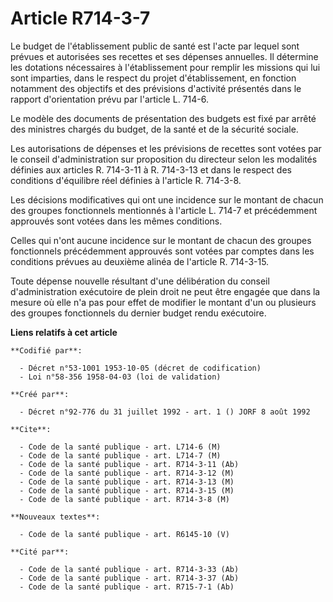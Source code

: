 # Article R714-3-7

Le budget de l'établissement public de santé est l'acte par lequel sont prévues et autorisées ses recettes et ses dépenses
annuelles. Il détermine les dotations nécessaires à l'établissement pour remplir les missions qui lui sont imparties, dans le
respect du projet d'établissement, en fonction notamment des objectifs et des prévisions d'activité présentés dans le rapport
d'orientation prévu par l'article L. 714-6.

Le modèle des documents de présentation des budgets est fixé par arrêté des ministres chargés du budget, de la santé et de la
sécurité sociale.

Les autorisations de dépenses et les prévisions de recettes sont votées par le conseil d'administration sur proposition du
directeur selon les modalités définies aux articles R. 714-3-11 à R. 714-3-13 et dans le respect des conditions d'équilibre
réel définies à l'article R. 714-3-8.

Les décisions modificatives qui ont une incidence sur le montant de chacun des groupes fonctionnels mentionnés à l'article L.
714-7 et précédemment approuvés sont votées dans les mêmes conditions.

Celles qui n'ont aucune incidence sur le montant de chacun des groupes fonctionnels précédemment approuvés sont votées par
comptes dans les conditions prévues au deuxième alinéa de l'article R. 714-3-15.

Toute dépense nouvelle résultant d'une délibération du conseil d'administration exécutoire de plein droit ne peut être
engagée que dans la mesure où elle n'a pas pour effet de modifier le montant d'un ou plusieurs des groupes fonctionnels du
dernier budget rendu exécutoire.

**Liens relatifs à cet article**

	**Codifié par**:

	  - Décret n°53-1001 1953-10-05 (décret de codification)
	  - Loi n°58-356 1958-04-03 (loi de validation)

	**Créé par**:

	  - Décret n°92-776 du 31 juillet 1992 - art. 1 () JORF 8 août 1992

	**Cite**:

	  - Code de la santé publique - art. L714-6 (M)
	  - Code de la santé publique - art. L714-7 (M)
	  - Code de la santé publique - art. R714-3-11 (Ab)
	  - Code de la santé publique - art. R714-3-12 (M)
	  - Code de la santé publique - art. R714-3-13 (M)
	  - Code de la santé publique - art. R714-3-15 (M)
	  - Code de la santé publique - art. R714-3-8 (M)

	**Nouveaux textes**:

	  - Code de la santé publique - art. R6145-10 (V)

	**Cité par**:

	  - Code de la santé publique - art. R714-3-33 (Ab)
	  - Code de la santé publique - art. R714-3-37 (Ab)
	  - Code de la santé publique - art. R715-7-1 (Ab)
